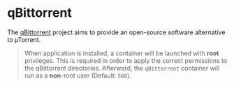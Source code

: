 # qBittorrent

The [qBittorrent](https://www.qbittorrent.org/) project aims to provide an open-source software alternative to µTorrent.

> When application is installed, a container will be launched with **root** privileges.
> This is required in order to apply the correct permissions to the qBittorrent directories.
> Afterward, the `qBittorrent` container will run as a **non**-root user (Default: `568`).

